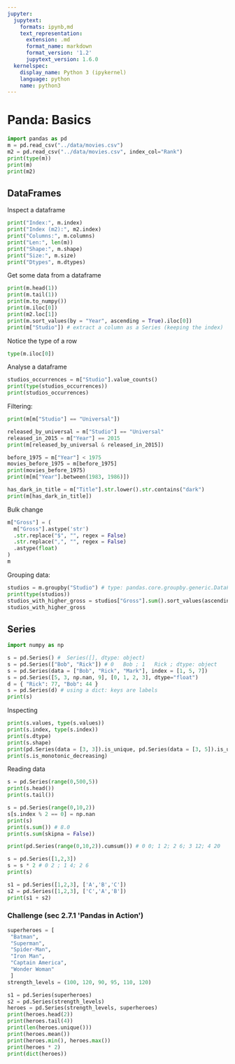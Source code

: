 ```yaml
---
jupyter:
  jupytext:
    formats: ipynb,md
    text_representation:
      extension: .md
      format_name: markdown
      format_version: '1.2'
      jupytext_version: 1.6.0
  kernelspec:
    display_name: Python 3 (ipykernel)
    language: python
    name: python3
---
```


# Panda: Basics


```python pycharm={"is_executing": false}
import pandas as pd
m = pd.read_csv("../data/movies.csv")
m2 = pd.read_csv("../data/movies.csv", index_col="Rank")
print(type(m))
print(m)
print(m2)
```

## DataFrames

Inspect a dataframe

```python pycharm={"name": "#%%\n", "is_executing": false}
print("Index:", m.index)
print("Index (m2):", m2.index)
print("Columns:", m.columns)
print("Len:", len(m))
print("Shape:", m.shape)
print("Size:", m.size)
print("Dtypes", m.dtypes)
```

<!-- #region pycharm={"name": "#%% md\n"} -->
Get some data from a dataframe
<!-- #endregion -->

```python pycharm={"name": "#%%\n", "is_executing": false}
print(m.head(1))
print(m.tail(1))
print(m.to_numpy())
print(m.iloc[0])
print(m2.loc[1])
print(m.sort_values(by = "Year", ascending = True).iloc[0])
print(m["Studio"]) # extract a column as a Series (keeping the index)
```

<!-- #region pycharm={"name": "#%% md\n"} -->
Notice the type of a row
<!-- #endregion -->

```python pycharm={"name": "#%%\n", "is_executing": false}
type(m.iloc[0])
```

<!-- #region pycharm={"name": "#%% md\n"} -->
Analyse a dataframe
<!-- #endregion -->

```python pycharm={"name": "#%%\n", "is_executing": false}
studios_occurrences = m["Studio"].value_counts()
print(type(studios_occurrences))
print(studios_occurrences)
```

<!-- #region pycharm={"name": "#%% md\n"} -->
Filtering:
<!-- #endregion -->

```python pycharm={"name": "#%%\n", "is_executing": false}
print(m[m["Studio"] == "Universal"])

released_by_universal = m["Studio"] == "Universal"
released_in_2015 = m["Year"] == 2015
print(m[released_by_universal & released_in_2015])

before_1975 = m["Year"] < 1975
movies_before_1975 = m[before_1975]
print(movies_before_1975)
print(m[m["Year"].between(1983, 1986)])

has_dark_in_title = m["Title"].str.lower().str.contains("dark")
print(m[has_dark_in_title])
```

Bulk change

```python pycharm={"name": "#%%\n", "is_executing": false}
m["Gross"] = (
  m["Gross"].astype('str')
  .str.replace("$", "", regex = False)
  .str.replace(",", "", regex = False)
  .astype(float)
)
m
```

<!-- #region pycharm={"name": "#%% md\n"} -->
Grouping data:
<!-- #endregion -->

```python pycharm={"name": "#%%\n", "is_executing": false}
studios = m.groupby("Studio") # type: pandas.core.groupby.generic.DataFrameGroupBy
print(type(studios))
studios_with_higher_gross = studios["Gross"].sum().sort_values(ascending = False).head()
studios_with_higher_gross
```

<!-- #region pycharm={"name": "#%% md\n"} -->
## Series
<!-- #endregion -->

```python pycharm={"name": "#%%\n", "is_executing": false}
import numpy as np

s = pd.Series() #  Series([], dtype: object)
s = pd.Series(["Bob", "Rick"]) # 0   Bob ; 1   Rick ; dtype: object
s = pd.Series(data = ["Bob", "Rick", "Mark"], index = [1, 5, 7])
s = pd.Series([5, 3, np.nan, 9], [0, 1, 2, 3], dtype="float")
d = { "Rick": 77, "Bob": 44 }
s = pd.Series(d) # using a dict: keys are labels
print(s)
```

<!-- #region pycharm={"name": "#%% md\n"} -->
Inspecting
<!-- #endregion -->

```python pycharm={"name": "#%%\n"}
print(s.values, type(s.values))
print(s.index, type(s.index))
print(s.dtype)
print(s.shape)
print(pd.Series(data = [3, 3]).is_unique, pd.Series(data = [3, 5]).is_unique)
print(s.is_monotonic_decreasing)
```

<!-- #region pycharm={"name": "#%% md\n"} -->
Reading data
<!-- #endregion -->

```python pycharm={"name": "#%%\n", "is_executing": false}
s = pd.Series(range(0,500,5))
print(s.head())
print(s.tail())

s = pd.Series(range(0,10,2))
s[s.index % 2 == 0] = np.nan
print(s)
print(s.sum()) # 8.0
print(s.sum(skipna = False))

print(pd.Series(range(0,10,2)).cumsum()) # 0 0; 1 2; 2 6; 3 12; 4 20

s = pd.Series([1,2,3])
s = s * 2 # 0 2 ; 1 4; 2 6
print(s)

s1 = pd.Series([1,2,3], ['A','B','C'])
s2 = pd.Series([1,2,3], ['C','A','B'])
print(s1 + s2)
```

<!-- #region pycharm={"name": "#%% md\n"} -->
### Challenge (sec 2.7.1 'Pandas in Action')
<!-- #endregion -->

```python pycharm={"name": "#%%\n", "is_executing": false}
superheroes = [
 "Batman",
 "Superman",
 "Spider-Man",
 "Iron Man",
 "Captain America",
 "Wonder Woman"
 ]
strength_levels = (100, 120, 90, 95, 110, 120)

s1 = pd.Series(superheroes)
s2 = pd.Series(strength_levels)
heroes = pd.Series(strength_levels, superheroes)
print(heroes.head(2))
print(heroes.tail(4))
print(len(heroes.unique()))
print(heroes.mean())
print(heroes.min(), heroes.max())
print(heroes * 2)
print(dict(heroes))
```
